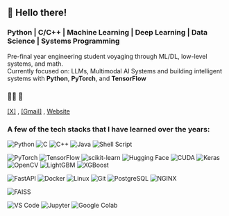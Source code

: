 ## 👋 Hello there! 
### Python | C/C++ | Machine Learning | Deep Learning | Data Science | Systems Programming
Pre-final year engineering student voyaging through ML/DL, low-level systems, and math.  
Currently focused on: LLMs, Multimodal AI Systems and building intelligent systems with **Python**, **PyTorch**, and **TensorFlow**  
### 🧑‍💻 🌟
[[X]](https://x.com/ruskaruma08)   , [[Gmail]](mailto:ruskaruma.gg@gmail.com)  ,  [Website](https://ruskaruma.me/)

### A few of the tech stacks that I have learned over the years: 
![Python](https://img.shields.io/badge/Python-3776AB?style=flat&logo=python&logoColor=white)
![C](https://img.shields.io/badge/C-00599C?style=flat&logo=c&logoColor=white)
![C++](https://img.shields.io/badge/C++-00599C?style=flat&logo=cplusplus&logoColor=white)
![Java](https://img.shields.io/badge/Java-007396?style=flat&logo=java&logoColor=white)
![Shell Script](https://img.shields.io/badge/Shell-121011?style=flat&logo=gnu-bash&logoColor=white)

![PyTorch](https://img.shields.io/badge/PyTorch-EE4C2C?style=flat&logo=pytorch&logoColor=white)
![TensorFlow](https://img.shields.io/badge/TensorFlow-FF6F00?style=flat&logo=tensorflow&logoColor=white)
![scikit-learn](https://img.shields.io/badge/Scikit--Learn-F7931E?style=flat&logo=scikit-learn&logoColor=white)
![Hugging Face](https://img.shields.io/badge/HuggingFace-FFD21F?style=flat&logo=huggingface&logoColor=black)
![CUDA](https://img.shields.io/badge/CUDA-76B900?style=flat&logo=nvidia&logoColor=white) ![Keras](https://img.shields.io/badge/Keras-D00000?style=flat&logo=keras&logoColor=white)
![OpenCV](https://img.shields.io/badge/OpenCV-5C3EE8?style=flat&logo=opencv&logoColor=white)
![LightGBM](https://img.shields.io/badge/LightGBM-4D8B31?style=flat)
![XGBoost](https://img.shields.io/badge/XGBoost-FF6600?style=flat)

![FastAPI](https://img.shields.io/badge/FastAPI-005571?style=flat&logo=fastapi)
![Docker](https://img.shields.io/badge/Docker-2496ED?style=flat&logo=docker&logoColor=white)
![Linux](https://img.shields.io/badge/Linux-FCC624?style=flat&logo=linux&logoColor=black)
![Git](https://img.shields.io/badge/Git-F05032?style=flat&logo=git&logoColor=white)
![PostgreSQL](https://img.shields.io/badge/PostgreSQL-4169E1?style=flat&logo=postgresql&logoColor=white)
![NGINX](https://img.shields.io/badge/Nginx-009639?style=flat&logo=nginx&logoColor=white)

![FAISS](https://img.shields.io/badge/FAISS-003366?style=flat&logo=meta&logoColor=white)

![VS Code](https://img.shields.io/badge/VS_Code-007ACC?style=flat&logo=visual-studio-code&logoColor=white) ![Jupyter](https://img.shields.io/badge/Jupyter-F37626?style=flat&logo=jupyter&logoColor=white) ![Google Colab](https://img.shields.io/badge/Google_Colab-F9AB00?style=flat&logo=google-colab&logoColor=black) 
